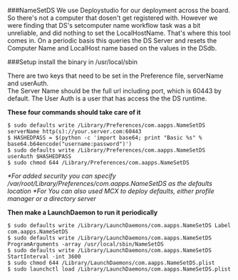 ###NameSetDS
We use Deploystudio for our deployment across the board.  So there's not a computer that dosen't get registered with.  However we were finding that DS's setcomputer name workflow task was a bit unreliable, and did nothing to set the LocalHostName.  That's where this tool comes in.  On a periodic basis this queries the DS Server and resets the Computer Name and LocalHost name based on the values in the DSdb.

###Setup
install the binary in /usr/local/sbin

There are two keys that need to be set in the Preference file, serverName and userAuth.  
The Server Name should be the full url including port, which is 60443 by default.
The User Auth is a user that has access the the DS runtime.   

**These four commands should take care of it**

	$ sudo defaults write /Library/Preferences/com.aapps.NameSetDS serverName http(s)://your.server.com:60443
	$ HASHEDPASS = $(python -c 'import base64; print "Basic %s" % base64.b64encode("username:password")')  
	$ sudo defaults write /Library/Preferences/com.aapps.NameSetDS userAuth $HASHEDPASS  
	$ sudo chmod 644 /Library/Preferences/com.aapps.NameSetDS
_*For added security you can specify /var/root/Library/Preferences/com.aapps.NameSetDS as the defaults location_
_*For You can also used MCX to deploy defaults, either profile manager or a directory server_
	
 	
**Then make a LaunchDaemon to run it periodically**

	$ sudo defaults write /Library/LaunchDaemons/com.aapps.NameSetDS Label com.aapps.NameSetDS
	$ sudo defaults write /Library/LaunchDaemons/com.aapps.NameSetDS ProgramArguments -array /usr/local/sbin/NameSetDS
	$ sudo defaults write /Library/LaunchDaemons/com.aapps.NameSetDS StartInterval -int 3600
	$ sudo chmod 644 /Library/LaunchDaemons/com.aapps.NameSetDS.plist 
	$ sudo launchctl load /Library/LaunchDaemons/com.aapps.NameSetDS.plist
	
